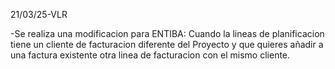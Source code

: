 21/03/25-VLR

-Se realiza una modificacion para ENTIBA: 
        Cuando la lineas de planificacion tiene un cliente de facturacion diferente del Proyecto y que quieres añadir a una factura existente
        otra linea de facturacion con el mismo cliente.